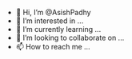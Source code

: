 - 👋 Hi, I’m @AsishPadhy
- 👀 I’m interested in ...
- 🌱 I’m currently learning ...
- 💞️ I’m looking to collaborate on ...
- 📫 How to reach me ...

<!---
AsishPadhy/AsishPadhy is a ✨ special ✨ repository because its `README.md` (this file) appears on your GitHub profile.
You can click the Preview link to take a look at your changes.
--->

